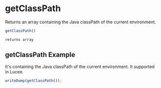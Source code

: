 # getClassPath

Returns an array containing the Java classPath of the current environment.

```javascript
getClassPath()
```

```javascript
returns array
```

## getClassPath Example

It's containing the Java classPath of the current environment. It supported in Lucee.

```javascript
writeDump(getClassPath());
```
